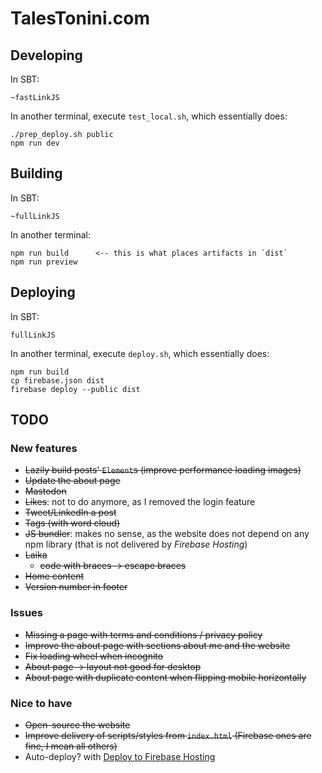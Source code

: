 # TalesTonini.com

## Developing

In SBT:

    ~fastLinkJS

In another terminal, execute `test_local.sh`, which essentially does:

    ./prep_deploy.sh public
    npm run dev

## Building

In SBT:

    ~fullLinkJS

In another terminal:

    npm run build      <-- this is what places artifacts in `dist`
    npm run preview

## Deploying

In SBT:

    fullLinkJS

In another terminal, execute `deploy.sh`, which essentially does:

    npm run build
    cp firebase.json dist
    firebase deploy --public dist

## TODO

### New features
- ~~Lazily build posts' `Element`s (improve performance loading images)~~
- ~~Update the about page~~
- ~~Mastodon~~
- ~~Likes~~: not to do anymore, as I removed the login feature
- ~~Tweet/LinkedIn a post~~
- ~~Tags (with word cloud)~~
- ~~JS bundler~~: makes no sense, as the website does not depend on any npm library (that is not delivered by *Firebase
Hosting*)
- ~~Laika~~
  - ~~code with braces -> escape braces~~
- ~~Home content~~
- ~~Version number in footer~~

### Issues
- ~~Missing a page with terms and conditions / privacy policy~~
- ~~Improve the about page with sections about me and the website~~
- ~~Fix loading wheel when incognito~~
- ~~About page -> layout not good for desktop~~
- ~~About page with duplicate content when flipping mobile horizontally~~

### Nice to have
- ~~Open-source the website~~
- ~~Improve delivery of scripts/styles from `index.html` (Firebase ones are fine, I mean all others)~~
- Auto-deploy? with [Deploy to Firebase Hosting](https://github.com/marketplace/actions/deploy-to-firebase-hosting)
